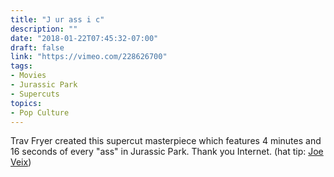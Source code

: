 ```yaml
---
title: "J ur ass i c"
description: ""
date: "2018-01-22T07:45:32-07:00"
draft: false
link: "https://vimeo.com/228626700"
tags:
- Movies
- Jurassic Park
- Supercuts
topics:
- Pop Culture
---
```

	
Trav Fryer created this supercut masterpiece which features 4 minutes and 16 seconds of every "ass" in Jurassic Park. Thank you Internet. (hat tip: [Joe Veix][1])

[1]: https://twitter.com/joeveix/status/955462637567053824